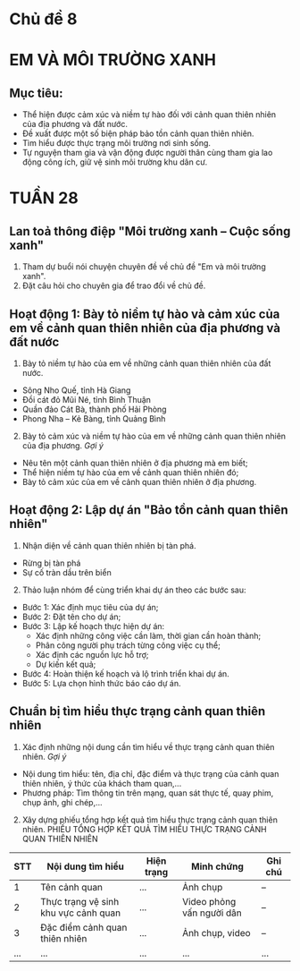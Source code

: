 # Chủ đề 8
# EM VÀ MÔI TRƯỜNG XANH

## Mục tiêu:
* Thể hiện được cảm xúc và niềm tự hào đối với cảnh quan thiên nhiên của địa phương và đất nước.
* Đề xuất được một số biện pháp bảo tồn cảnh quan thiên nhiên.
* Tìm hiểu được thực trạng môi trường nơi sinh sống.
* Tự nguyện tham gia và vận động được người thân cùng tham gia lao động công ích, giữ vệ sinh môi trường khu dân cư.

# TUẦN 28

## Lan toả thông điệp "Môi trường xanh – Cuộc sống xanh"
1. Tham dự buổi nói chuyện chuyên đề về chủ đề "Em và môi trường xanh".
2. Đặt câu hỏi cho chuyên gia để trao đổi về chủ đề.

## Hoạt động 1: Bày tỏ niềm tự hào và cảm xúc của em về cảnh quan thiên nhiên của địa phương và đất nước
1. Bày tỏ niềm tự hào của em về những cảnh quan thiên nhiên của đất nước.
* Sông Nho Quế, tỉnh Hà Giang
* Đồi cát đỏ Mũi Né, tỉnh Bình Thuận
* Quần đảo Cát Bà, thành phố Hải Phòng
* Phong Nha – Kẻ Bàng, tỉnh Quảng Bình

2. Bày tỏ cảm xúc và niềm tự hào của em về những cảnh quan thiên nhiên của địa phương.
*Gợi ý*
* Nêu tên một cảnh quan thiên nhiên ở địa phương mà em biết;
* Thể hiện niềm tự hào của em về cảnh quan thiên nhiên đó;
* Bày tỏ cảm xúc của em về cảnh quan thiên nhiên ở địa phương.

## Hoạt động 2: Lập dự án "Bảo tồn cảnh quan thiên nhiên"
1. Nhận diện về cảnh quan thiên nhiên bị tàn phá.
* Rừng bị tàn phá
* Sự cố tràn dầu trên biển

2. Thảo luận nhóm để cùng triển khai dự án theo các bước sau:
* Bước 1: Xác định mục tiêu của dự án;
* Bước 2: Đặt tên cho dự án;
* Bước 3: Lập kế hoạch thực hiện dự án:
    * Xác định những công việc cần làm, thời gian cần hoàn thành;
    * Phân công người phụ trách từng công việc cụ thể;
    * Xác định các nguồn lực hỗ trợ;
    * Dự kiến kết quả;
* Bước 4: Hoàn thiện kế hoạch và lộ trình triển khai dự án.
* Bước 5: Lựa chọn hình thức báo cáo dự án.

## Chuẩn bị tìm hiểu thực trạng cảnh quan thiên nhiên
1. Xác định những nội dung cần tìm hiểu về thực trạng cảnh quan thiên nhiên.
*Gợi ý*
* Nội dung tìm hiểu: tên, địa chỉ, đặc điểm và thực trạng của cảnh quan thiên nhiên, ý thức của khách tham quan,...
* Phương pháp: Tìm thông tin trên mạng, quan sát thực tế, quay phim, chụp ảnh, ghi chép,...

2. Xây dựng phiếu tổng hợp kết quả tìm hiểu thực trạng cảnh quan thiên nhiên.
PHIẾU TỔNG HỢP KẾT QUẢ
TÌM HIỂU THỰC TRẠNG CẢNH QUAN THIÊN NHIÊN

| STT | Nội dung tìm hiểu              | Hiện trạng | Minh chứng             | Ghi chú |
|-----|--------------------------------|------------|------------------------|---------|
| 1   | Tên cảnh quan                 | ...        | Ảnh chụp               | –       |
| 2   | Thực trạng vệ sinh khu vực cảnh quan | ...        | Video phỏng vấn người dân | –       |
| 3   | Đặc điểm cảnh quan thiên nhiên | ...        | Ảnh chụp, video         | –       |
| ... | ...                            | ...        | ...                    | ...     |
